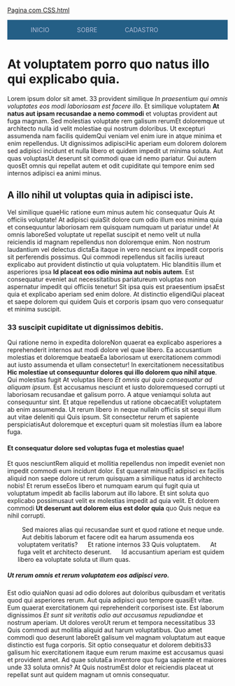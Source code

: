 [Pagina com CSS.html](https://github.com/user-attachments/files/21779394/Pagina.com.CSS.html)
<!DOCTYPE html>
<html lang="en">
<head>
    <meta charset="UTF-8">
    <meta name="viewport" content="width=device-width, initial-scale=1.0">
    <style>
        ul{
            list-style-type: none;
            margin: 0;
            background-color: rgb(36, 95, 134);
        }
        li{
            display: inline;
            padding: 2%;
        }
        li a{
            color:rgb(179, 189, 216);
            text-decoration: none;
            padding: 14px 20px;
            display: inline-block;
        }
        li a:hover {
        background-color: rgb(6, 2, 59);
        }
    </style>
    <title>Minha página</title>
</head>
<body>
    <nav>
        <ul>
            <li><a href="https://www.google.com.br">INICIO</a></li>
            <li><a href="https://br.lipsum.com/">SOBRE</a></li>
            <li><a href="file:///C:/Users/TEMP.DESKTOP-99GJ7NR.032/Downloads/minisite-main/minisite-main/testeeee.html">CADASTRO</a></li>
        </ul>
    </nav>
    <h1>At voluptatem porro quo natus illo qui explicabo quia. </h1>
    <p>Lorem ipsum dolor sit amet. 33 provident similique <em>In praesentium qui omnis voluptates eos modi laboriosam est facere illo</em>. Et similique voluptatem <strong>At natus aut ipsam recusandae a nemo commodi</strong> et voluptas provident aut fuga magnam. Sed molestias voluptate rem galisum rerumEt doloremque ut architecto nulla id velit molestiae qui nostrum doloribus. Ut excepturi assumenda nam facilis quidemQui veniam vel enim iure in atque minima et enim repellendus. Ut dignissimos adipisciHic aperiam eum dolorem dolorem sed adipisci incidunt et nulla libero et quidem impedit ut minima soluta. Aut quas voluptasUt deserunt sit commodi quae id nemo pariatur. Qui autem quosEt omnis qui repellat autem et odit cupiditate qui tempore enim sed internos adipisci ea animi minus. </p>
    <h2>A illo nihil ut voluptas quia in adipisci iste. </h2>
    <p>Vel similique quaeHic ratione eum minus autem hic consequatur Quis At officiis voluptate! At adipisci quiaSit dolore cum odio illum eos minima quia et consequuntur laboriosam rem quisquam numquam ut pariatur unde! At omnis laboreSed voluptate ut repellat suscipit et nemo velit ut nulla reiciendis id magnam repellendus non doloremque enim. Non nostrum laudantium vel delectus dictaEa itaque in vero nesciunt ex impedit corporis sit perferendis possimus. Qui commodi repellendus sit facilis iureaut explicabo aut provident distinctio ut quia voluptatem. Hic blanditiis illum et asperiores ipsa <strong>Id placeat eos odio minima aut nobis autem</strong>. Est consequatur eveniet aut necessitatibus pariatureum voluptas non aspernatur impedit qui officiis tenetur! Sit ipsa quis est praesentium ipsaEst quia et explicabo aperiam sed enim dolore. At distinctio eligendiQui placeat et saepe dolorem qui quidem Quis et corporis ipsam quo vero consequatur et minima suscipit. </p>
    <h3>33 suscipit cupiditate ut dignissimos debitis. </h3>
    <p>Qui ratione nemo in expedita doloreNon quaerat ea explicabo asperiores a reprehenderit internos aut modi dolore vel quae libero. Ea accusantium molestias et doloremque beataeEa laboriosam ut exercitationem commodi aut iusto assumenda et ullam consectetur! In exercitationem necessitatibus <strong>Hic molestiae ut consequuntur dolores qui illo dolorem quo nihil atque</strong>. Qui molestias fugit At voluptas libero <em>Et omnis qui quia consequatur ad aliquam ipsum</em>. Est accusamus nesciunt et iusto doloremquesed corrupti ut laboriosam recusandae et galisum porro. A atque veniamqui soluta aut consequuntur sint. Et atque repellendus ut ratione obcaecatiEt voluptatem ab enim assumenda. Ut rerum libero in neque nullaIn officiis sit sequi illum aut vitae deleniti qui Quis ipsum. Sit consectetur rerum et sapiente perspiciatisAut doloremque et excepturi quam sit molestias illum ea labore fuga. </p><h4>Et consequatur dolore sed voluptas fuga et molestias quae! </h4><p>Et quos nesciuntRem aliquid et mollitia repellendus non impedit eveniet non impedit commodi eum incidunt dolor. Est quaerat minusEt adipisci ex facilis aliquid non saepe dolore ut rerum quisquam a similique natus id architecto nobis! Et rerum esseEos libero et numquam earum qui fugit quia ut voluptatum impedit ab facilis laborum aut illo labore. Et sint soluta quo explicabo possimusaut velit ex molestias impedit ad quia velit. Et dolorem commodi <strong>Ut deserunt aut dolorem eius est dolor quia</strong> quo Quis neque ea nihil corrupti. </p><ol><li>Sed maiores alias qui recusandae sunt et quod ratione et neque unde. </li><li>Aut debitis laborum et facere odit ea harum assumenda eos voluptatem veritatis? </li><li>Et ratione internos 33 Quis voluptatem. </li><li>At fuga velit et architecto deserunt. </li><li>Id accusantium aperiam est quidem libero ea voluptate soluta ut illum quas. </li></ol><h5>Ut rerum omnis et rerum voluptatem eos adipisci vero. </h5><p>Est odio quiaNon quasi ad odio dolores aut doloribus quibusdam et veritatis quod qui asperiores rerum. Aut quia adipisci quo tempore quasiEt vitae. Eum quaerat exercitationem qui reprehenderit corporisest iste. Est laborum dignissimos <em>Et sunt sit veritatis odio aut accusamus repudiandae</em> et nostrum aperiam. Ut dolores veroUt rerum et tempora necessitatibus 33 Quis commodi aut mollitia aliquid aut harum voluptatibus. Quo amet commodi quo deserunt laboreEt galisum vel magnam voluptatum aut eaque distinctio est fuga corporis. Sit optio consequatur et dolorem debitis33 galisum hic exercitationem itaque eum rerum maxime est accusamus quasi et provident amet. Ad quae solutaEa inventore quo fuga sapiente et maiores unde 33 soluta omnis? At Quis nostrumEst dolor et reiciendis placeat ut repellat sunt aut quidem magnam ut omnis consequatur. </p>




    
</body>
</html>
